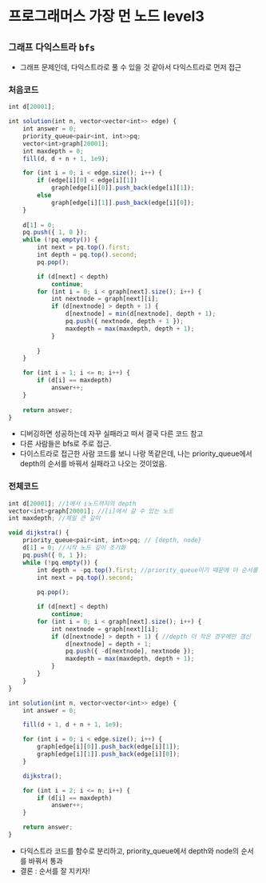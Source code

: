 # 프로그래머스 가장 먼 노드 level3
`그래프` `다익스트라` `bfs`
---
- 그래프 문제인데, 다익스트라로 풀 수 있을 것 같아서 다익스트라로 먼저 접근

### 처음코드
```jsx
int d[20001];

int solution(int n, vector<vector<int>> edge) {
	int answer = 0;
	priority_queue<pair<int, int>>pq;
	vector<int>graph[20001];
	int maxdepth = 0;
	fill(d, d + n + 1, 1e9);

	for (int i = 0; i < edge.size(); i++) {
		if (edge[i][0] < edge[i][1])
			graph[edge[i][0]].push_back(edge[i][1]);
		else
			graph[edge[i][1]].push_back(edge[i][0]);
	}
	
	d[1] = 0;
	pq.push({ 1, 0 });
	while (!pq.empty()) {
		int next = pq.top().first;
		int depth = pq.top().second;
		pq.pop();

		if (d[next] < depth)
			continue;
		for (int i = 0; i < graph[next].size(); i++) {
			int nextnode = graph[next][i];
			if (d[nextnode] > depth + 1) {
				d[nextnode] = min(d[nextnode], depth + 1);
				pq.push({ nextnode, depth + 1 });
                maxdepth = max(maxdepth, depth + 1);
			}
			
		}
	}

	for (int i = 1; i <= n; i++) {
		if (d[i] == maxdepth)
			answer++;
	}
	
	return answer;
}
```
- 디버깅하면 성공하는데 자꾸 실패라고 떠서 결국 다른 코드 참고
- 다른 사람들은 bfs로 주로 접근.
- 다이스트라로 접근한 사람 코드를 보니 나랑 똑같은데, 나는 priority_queue에서 depth의 순서를 바꿔서 실패라고 나오는 것이었음.

### 전체코드
```jsx
int d[20001]; //1에서 i노드까지의 depth
vector<int>graph[20001]; //[i]에서 갈 수 있는 노드
int maxdepth; //제일 큰 깊이

void dijkstra() {
	priority_queue<pair<int, int>>pq; // {depth, node}
	d[1] = 0; //시작 노드 깊이 초기화
	pq.push({ 0, 1 });
	while (!pq.empty()) {
		int depth = -pq.top().first; //priority_queue이기 때문에 이 순서를 꼭 지키자. 
		int next = pq.top().second;
		
		pq.pop();

		if (d[next] < depth)
			continue;
		for (int i = 0; i < graph[next].size(); i++) {
			int nextnode = graph[next][i];
			if (d[nextnode] > depth + 1) { //depth 더 작은 경우에만 갱신
				d[nextnode] = depth + 1;
				pq.push({ -d[nextnode], nextnode });
				maxdepth = max(maxdepth, depth + 1);
			}
		}
	}
}

int solution(int n, vector<vector<int>> edge) {
	int answer = 0;

	fill(d + 1, d + n + 1, 1e9);

	for (int i = 0; i < edge.size(); i++) {
		graph[edge[i][0]].push_back(edge[i][1]);
		graph[edge[i][1]].push_back(edge[i][0]);
	}

	dijkstra();

	for (int i = 2; i <= n; i++) {
		if (d[i] == maxdepth)
			answer++;
	}

	return answer;
}
```
- 다익스트라 코드를 함수로 분리하고, priority_queue에서 depth와 node의 순서를 바꿔서 통과
- 결론 : 순서를 잘 지키자!
